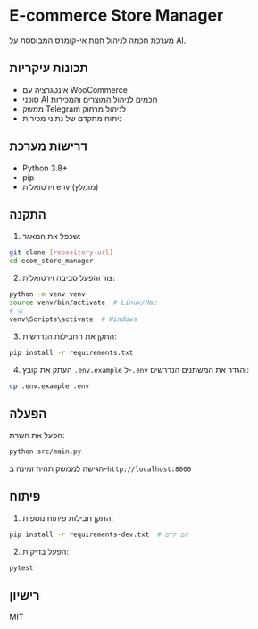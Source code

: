 # E-commerce Store Manager

מערכת חכמה לניהול חנות אי-קומרס המבוססת על AI.

## תכונות עיקריות

- אינטגרציה עם WooCommerce
- סוכני AI חכמים לניהול המוצרים והמכירות
- ממשק Telegram לניהול מרחוק
- ניתוח מתקדם של נתוני מכירות

## דרישות מערכת

- Python 3.8+
- pip
- וירטואלית env (מומלץ)

## התקנה

1. שכפל את המאגר:
```bash
git clone [repository-url]
cd ecom_store_manager
```

2. צור והפעל סביבה וירטואלית:
```bash
python -m venv venv
source venv/bin/activate  # Linux/Mac
# או
venv\Scripts\activate  # Windows
```

3. התקן את החבילות הנדרשות:
```bash
pip install -r requirements.txt
```

4. העתק את קובץ `.env.example` ל-`.env` והגדר את המשתנים הנדרשים:
```bash
cp .env.example .env
```

## הפעלה

הפעל את השרת:
```bash
python src/main.py
```

הגישה לממשק תהיה זמינה ב-`http://localhost:8000`

## פיתוח

1. התקן חבילות פיתוח נוספות:
```bash
pip install -r requirements-dev.txt  # אם קיים
```

2. הפעל בדיקות:
```bash
pytest
```

## רישיון

MIT 